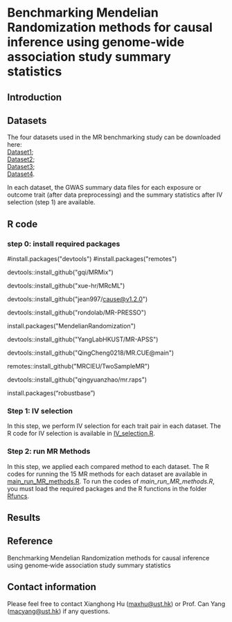 # Benchmarking Mendelian Randomization methods for causal inference using genome‐wide association study summary statistics
## Introduction

## Datasets
The four datasets used in the MR benchmarking study can be downloaded here:  
[Dataset1]();  
[Dataset2]();  
[Dataset3]();  
[Dataset4](). 

In each dataset, the GWAS summary data files for each exposure or outcome trait (after data preprocessing) and the summary statistics after IV selection (step 1) are available.

## R code
### step 0: install required packages
#install.packages("devtools")
#install.packages("remotes")

devtools::install_github("gqi/MRMix")

devtools::install_github("xue-hr/MRcML")

devtools::install_github("jean997/cause@v1.2.0")

devtools::install_github("rondolab/MR-PRESSO")

install.packages("MendelianRandomization")

devtools::install_github("YangLabHKUST/MR-APSS")

devtools::install_github("QingCheng0218/MR.CUE@main")

remotes::install_github("MRCIEU/TwoSampleMR")

devtools::install_github("qingyuanzhao/mr.raps")

install.packages(“robustbase”)

### Step 1: IV selection 
In this step, we perform IV selection for each trait pair in each dataset.
The R code for IV selection is available in [IV_selection.R](https://github.com/YangLabHKUST/MRbenchmarking/blob/main/IV_selection.R).


### Step 2: run MR Methods
In this step, we applied each compared method to each dataset.
The R codes for running the 15 MR methods for each dataset are available in [main_run_MR_methods.R](https://github.com/YangLabHKUST/MRbenchmarking/blob/main/main_run_MR_methods.R).
To run the codes of *main_run_MR_methods.R*, you must load the required packages and the R functions in the folder [Rfuncs](https://github.com/YangLabHKUST/MRbenchmarking/tree/main/Rfuncs). 

## Results

## Reference
Benchmarking Mendelian Randomization methods for causal inference using genome‐wide association study summary statistics

## Contact information
Please feel free to contact Xianghong Hu (maxhu@ust.hk) or Prof. Can Yang (macyang@ust.hk) if any questions.
